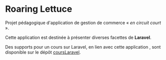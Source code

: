 # Roaring Lettuce

Projet pédagogique d'application de gestion de commerce « _en circuit court_ ».  

Cette application est destinée à présenter diverses facettes de **Laravel**.

Des supports pour un cours sur Laravel, en lien avec cette application , sont disponible sur le dépôt [coursLaravel](https://github.com/Septentrion/coursLaravel).